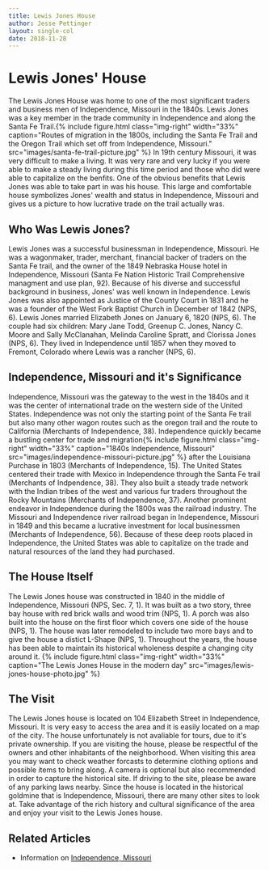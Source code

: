 ```yaml
---
title: Lewis Jones House
author: Jesse Pettinger
layout: single-col
date: 2018-11-28
---
```

# Lewis Jones' House
The Lewis Jones House was home to one of the most significant traders and business men of Independence, Missouri in the 1840s. Lewis Jones was a key member in the trade community in Independence and along the Santa Fe Trail.{% include figure.html
  class="img-right"
  width="33%"
  caption="Routes of migration in the 1800s, including the Santa Fe Trail and the Oregon Trail which set off from Independence, Missouri."
  src="images/santa-fe-trail-picture.jpg"
%} In 19th century Missouri, it was very difficult to make a living. It was very rare and very lucky if you were able to make a steady living during this time period and those who did were able to capitalize on the benfits. One of the obvious benefits that Lewis Jones was able to take part in was his house. This large and comfortable house symbolizes Jones' wealth and status in Independence, Missouri and gives us a picture to how lucrative trade on the trail actually was. 
## Who Was Lewis Jones?
Lewis Jones was a successful businessman in Independence, Missouri. He was a wagonmaker, trader, merchant, financial backer of traders on the Santa Fe trail, and the owner of the 1849 Nebraska House hotel in Independence, Missouri (Santa Fe Nation Historic Trail Comprehensive managment and use plan, 92). Because of his diverse and successful background in business, Jones' was well known in Independence. Lewis Jones was also appointed as Justice of the County Court in 1831 and he was a founder of the West Fork Baptist Church in December of 1842 (NPS, 6). Lewis Jones married Elizabeth Jones on January 6, 1820 (NPS, 6). The couple had six children: Mary Jane Todd, Greenup C. Jones, Nancy C. Moore and Sally McClanahan, Melinda Caroline Spratt, and Clorissa Jones (NPS, 6). They lived in Independence until 1857 when they moved to Fremont, Colorado where Lewis was a rancher (NPS, 6). 
## Independence, Missouri and it's Significance
Independence, Missouri was the gateway to the west in the 1840s and it was the center of international trade on the western side of the United States. Independence was not only the starting point of the Santa Fe trail but also many other wagon routes such as the oregon trail and the route to California (Merchants of Independence, 38). Independence quickly became a bustling center for trade and migration{% include figure.html
  class="img-right"
  width="33%"
  caption="1840s Independence, Missouri"
  src="images/independence-missouri-picture.jpg"
%} after the Louisiana Purchase in 1803 (Merchants of Independence, 15). The United States centered their trade with Mexico in Independence through the Santa Fe trail (Merchants of Indpendence, 38). They also built a steady trade network with the Indian tribes of the west and various fur traders throughout the Rocky Mountains (Merchants of Independence, 37). Another prominent endeavor in Independence during the 1800s was the railroad industry. The Missouri and Independence river railroad began in Independence, Missouri in 1849 and this became a lucrative investment for local businessmen (Merchants of Independence, 56). Because of these deep roots placed in Independence, the United States was able to capitalize on the trade and natural resources of the land they had purchased.  
## The House Itself
The Lewis Jones house was constructed in 1840 in the middle of Independence, Missouri (NPS, Sec. 7, 1). It was built as a two story, three bay house with red brick walls and wood trim (NPS, 1). A porch was also built into the house on the first floor which covers one side of the house (NPS, 1). The house was later remodeled to include two more bays and to give the house a distict L-Shape (NPS, 1). Throughout the years, the house has been able to maintain its historical wholeness despite a changing city around it. {% include figure.html
  class="img-right"
  width="33%"
  caption="The Lewis Jones House in the modern day"
  src="images/lewis-jones-house-photo.jpg"
%}

##  The Visit
The Lewis Jones house is located on 104 Elizabeth Street in Independence, Missouri. It is very easy to access the area and it is easily located on a map of the city. The house unfortunately is not avaliable for tours, due to it's private ownership. If you are visiting the house, please be respectful of the owners and other inhabitants of the neighborhood. When visiting this area you may want to check weather forcasts to determine clothing options and possible items to bring along. A camera is optional but also recommended in order to capture the historical site. If driving to the site, please be aware of any parking laws nearby. Since the house is located in the historical goldmine that is Independence, Missouri, there are many other sites to look at. Take advantage of the rich history and cultural significance of the area and enjoy your visit to the Lewis Jones house.
## Related Articles
* Information on [Independence, Missouri](http://visitindependence.com/) 
